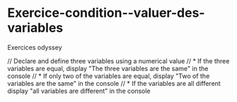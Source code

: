 # Exercice-condition--valuer-des-variables
Exercices odyssey

// Declare and define three variables using a numerical value
// * If the three variables are equal, display "The three variables are the same" in the console
// * If only two of the variables are equal, display "Two of the variables are the same" in the console
// * If the variables are all different display "all variables are different" in the console

<!DOCTYPE html>
<html lang="en">
<head>
  <meta charset="UTF-8">
  <meta name="viewport" content="width=device-width, initial-scale=1.0">
  <title>Document</title>
</head>
<body>
  <script>
    const a = 1;
    const b = 2;
    const c = 3;
    if (a === b && b === c) {
      console.log("Les trois variables sont identiques");
      }
      else if (a === b || a===c || b===c) {
      console.log("Deux des variables sont identiques");
    }
    else {
      console.log("Toutes les variables sont différentes");
    }
  </script>
</body>
</html>
